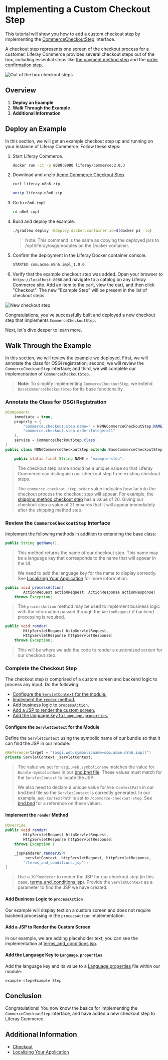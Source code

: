 # Implementing a Custom Checkout Step

This tutorial will show you how to add a custom checkout step by implementing the [CommerceCheckoutStep](https://github.com/liferay/com-liferay-commerce/blob/2.0.3/commerce-api/src/main/java/com/liferay/commerce/util/CommerceCheckoutStep.java) interface.

A checkout step represents one screen of the checkout process for a customer. Liferay Commerce provides several checkout steps out of the box, including essential steps like [the payment method step](https://github.com/liferay/com-liferay-commerce/blob/2.0.3/commerce-checkout-web/src/main/java/com/liferay/commerce/checkout/web/internal/util/PaymentMethodCommerceCheckoutStep.java) and the [order confirmation step](https://github.com/liferay/com-liferay-commerce/blob/2.0.3/commerce-checkout-web/src/main/java/com/liferay/commerce/checkout/web/internal/util/OrderConfirmationCommerceCheckoutStep.java).

![Out of the box checkout steps](./images/01.png "Out of the box checkout steps")

## Overview

1. **Deploy an Example**
1. **Walk Through the Example**
1. **Additional Information**

## Deploy an Example

In this section, we will get an example checkout step up and running on your instance of Liferay Commerce. Follow these steps:

1. Start Liferay Commerce.

    ```bash
    docker run -it -p 8080:8080 liferay/commerce:2.0.3
    ```

1. Download and unzip [Acme Commerce Checkout Step](./liferay-n8n6.zip).

    ```bash
    curl liferay-n8n6.zip
    ```

    ```bash
    unzip liferay-n8n6.zip
    ```

1. Go to `n8n6-impl`.

    ```bash
    cd n8n6-impl
    ```

1. Build and deploy the example.

    ```bash
    ./gradlew deploy -Ddeploy.docker.container.id=$(docker ps -lq)
    ```

    >Note: This command is the same as copying the deployed jars to /opt/liferay/osgi/modules on the Docker container.

1. Confirm the deployment in the Liferay Docker container console.

    ```bash
    STARTED com.acme.n8n6.impl_1.0.0
    ```

1. Verify that the example checkout step was added. Open your browser to `https://localhost:8080` and navigate to a catalog on any Liferay Commerce site. Add an item to the cart, view the cart, and then click "Checkout". The new "Example Step" will be present in the list of checkout steps.

![New checkout step](./images/02.png "New checkout step")

Congratulations, you've successfully built and deployed a new checkout step that implements `CommerceCheckoutStep`.

Next, let's dive deeper to learn more.

## Walk Through the Example

In this section, we will review the example we deployed. First, we will annotate the class for OSGi registration; second, we will review the `CommerceCheckoutStep` interface; and third, we will complete our implementation of `CommerceCheckoutStep`.

> **Note:** To simplify implementing `CommerceCheckoutStep`, we extend `BaseCommerceCheckoutStep` for its base functionality.

### Annotate the Class for OSGi Registration

```java
@Component(
    immediate = true,
    property = {
        "commerce.checkout.step.name=" + N8N6CommerceCheckoutStep.NAME,
        "commerce.checkout.step.order:Integer=21"
    },
    service = CommerceCheckoutStep.class
)
public class N8N6CommerceCheckoutStep extends BaseCommerceCheckoutStep {

    public static final String NAME = "example-step";
```

> The checkout step name should be a unique value so that Liferay Commerce can distinguish our checkout step from existing checkout steps.
>
> The `commerce.checkout.step.order` value indicates how far into the checkout process the checkout step will appear. For example, the [shipping method checkout step](https://github.com/liferay/com-liferay-commerce/blob/2.0.3/commerce-checkout-web/src/main/java/com/liferay/commerce/checkout/web/internal/util/ShippingMethodCommerceCheckoutStep.java) has a value of 20. Giving our checkout step a value of 21 ensures that it will appear immediately after the shipping method step.

### Review the `CommerceCheckoutStep` Interface

Implement the following methods in addition to extending the base class:

```java
public String getName();
```

> This method returns the name of our checkout step. This name may be a language key that corresponds to the name that will appear in the UI.
>
> We need to add the language key for the name to display correctly. See [Localizing Your Application](https://help.liferay.com/hc/en-us/articles/360018168251-Localizing-Your-Application) for more information.

```java
public void processAction(
        ActionRequest actionRequest, ActionResponse actionResponse)
    throws Exception;
```

> The `processAction` method may be used to implement business logic with the information passed through the `ActionRequest` if backend processing is required.

```java
public void render(
        HttpServletRequest httpServletRequest,
        HttpServletResponse httpServletResponse)
    throws Exception;
```

> This will be where we add the code to render a customized screen for our checkout step.

### Complete the Checkout Step

The checkout step is comprised of a custom screen and backend logic to process any input. Do the following:

* [Configure the `ServletContext` for the module.](#configure-the-`ServletContext`-for-the-Module)
* [Implement the `render` method.](#implement-the-`render`-method)
* [Add business logic to `processAction`.](#add-business-logic-to-`processAction`)
* [Add a JSP to render the custom screen.](#add-a-jsp-to-render-the-custom-screen)
* [Add the language key to `Language.properties`.](#add-the-language-key-to-`language.properties`)

#### Configure the `ServletContext` for the Module

Define the `ServletContext` using the symbolic name of our bundle so that it can find the JSP in our module:

```java
@Reference(target = "(osgi.web.symbolicname=com.acme.n8n6.impl)")
private ServletContext _servletContext;
```

> The value we set for `osgi.web.symbolicname` matches the value for `Bundle-SymbolicName` in our [bnd.bnd file](./liferay-n8n6.zip/n8n6-impl/bnd.bnd). These values must match for the `ServletContext` to locate the JSP.
>
> We also need to declare a unique value for `Web-ContextPath` in our bnd.bnd file so the `ServletContext` is correctly generated. In our example, `Web-ContextPath` is set to `/commerce-checkout-step`. See [bnd.bnd](./liferay-n8n6.zip/n8n6-impl/bnd.bnd) for a reference on these values.

#### Implement the `render` Method

```java
@Override
public void render(
        HttpServletRequest httpServletRequest,
        HttpServletResponse httpServletResponse)
    throws Exception {

    _jspRenderer.renderJSP(
        _servletContext, httpServletRequest, httpServletResponse,
        "/terms_and_conditions.jsp");
}
```

> Use a `JSPRenderer` to render the JSP for our checkout step (in this case, [terms_and_conditions.jsp](./liferay-n8n6.zip/n8n6-impl/src/main/resources/META-INF/resources/terms_and_conditions.jsp)). Provide the `ServletContext` as a parameter to find the JSP we have created.

#### Add Business Logic to `processAction`

Our example will display text on a custom screen and does not require backend processing in the `processAction` implementation.

#### Add a JSP to Render the Custom Screen

In our example, we are adding placeholder text; you can see the implementation at [terms_and_conditions.jsp](./liferay-n8n6.zip/n8n6-impl/src/main/resources/META-INF/resources/terms_and_conditions.jsp).

#### Add the Language Key to `Language.properties`

Add the language key and its value to a [Language.properties](./liferay-n8n6.zip/n8n6-impl/src/main/resources/content/Language.properties) file within our module:

```
example-step=Example Step
```

## Conclusion

Congratulations! You now know the basics for implementing the `CommerceCheckoutStep` interface, and have added a new checkout step to Liferay Commerce.

## Additional Information

* [Checkout](../../../user-guide/content/pages/checkout/README.md)
* [Localizing Your Application](https://help.liferay.com/hc/en-us/articles/360018168251-Localizing-Your-Application)
